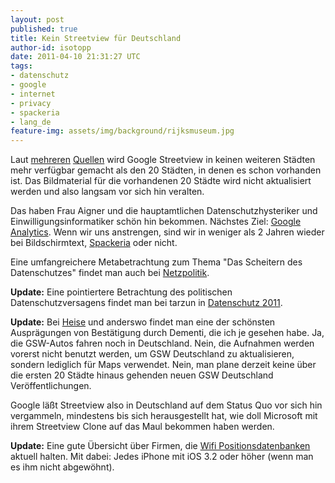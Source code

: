 ```yaml
---
layout: post
published: true
title: Kein Streetview für Deutschland
author-id: isotopp
date: 2011-04-10 21:31:27 UTC
tags:
- datenschutz
- google
- internet
- privacy
- spackeria
- lang_de
feature-img: assets/img/background/rijksmuseum.jpg
---
```

Laut 
[mehreren](http://computer.t-online.de/google-street-view-keine-neuen-staedte-in-deutschland/id_45187128/index) 
[Quellen](http://searchengineland.com/google-has-stopped-street-view-photography-germany-72368)
wird Google Streetview in keinen weiteren Städten mehr verfügbar gemacht
als den 20 Städten, in denen es schon vorhanden ist. Das Bildmaterial für
die vorhandenen 20 Städte wird nicht aktualisiert werden und also langsam
vor sich hin veralten.

Das haben Frau Aigner und die hauptamtlichen Datenschutzhysteriker und
Einwilligungsinformatiker schön hin bekommen. Nächstes Ziel:
[Google Analytics](http://www.akademie.de/programmierung-administration/website-administration/tipps/webmaster-tricks/google-analytics-datenschutz-abmahnung.html). Wenn wir uns anstrengen, sind wir in weniger als 2 Jahren wieder bei Bildschirmtext, 
[Spackeria](http://spackeria.wordpress.com/) oder nicht.

Eine umfangreichere Metabetrachtung zum Thema "Das Scheitern des
Datenschutzes" findet man auch bei
[Netzpolitik](http://www.netzpolitik.org/2011/illusionen-der-kontrolle-ein-kritischer-blick-auf-den-technischen-datenschutz/).

**Update:** Eine pointiertere Betrachtung des politischen
Datenschutzversagens findet man bei tarzun in
[Datenschutz 2011](http://tarzun.de/archives/333-Datenschutz-im-Jahr-2011.html).

**Update:** Bei 
[Heise](http://www.heise.de/newsticker/meldung/Google-Kein-endgueltiger-Stopp-von-Street-View-in-Deutschland-1225330.html)
und anderswo findet man eine der schönsten Ausprägungen von Bestätigung
durch Dementi, die ich je gesehen habe. Ja, die GSW-Autos fahren noch in
Deutschland. Nein, die Aufnahmen werden vorerst nicht benutzt werden, um GSW
Deutschland zu aktualisieren, sondern lediglich für Maps verwendet. Nein,
man plane derzeit keine über die ersten 20 Städte hinaus gehenden neuen GSW
Deutschland Veröffentlichungen.

Google läßt Streetview also in Deutschland auf dem Status Quo vor sich hin
vergammeln, mindestens bis sich herausgestellt hat, wie doll Microsoft mit
ihrem Streetview Clone auf das Maul bekommen haben werden.

**Update:** Eine gute Übersicht über Firmen, die 
[Wifi Positionsdatenbanken](http://wlanbook.com/wifi-positioning-databases/)
aktuell halten. Mit dabei: Jedes iPhone mit iOS 3.2 oder höher (wenn man es
ihm nicht abgewöhnt).

